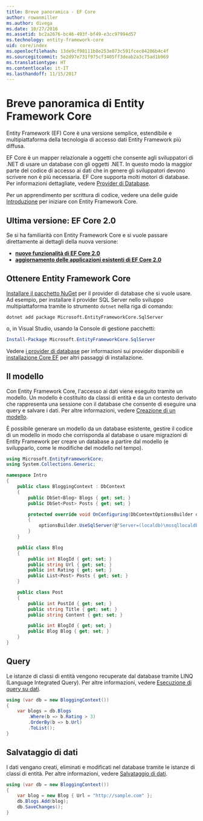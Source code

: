 ```yaml
---
title: Breve panoramica - EF Core
author: rowanmiller
ms.author: divega
ms.date: 10/27/2016
ms.assetid: bc2a2676-bc46-493f-bf49-e3cc97994d57
ms.technology: entity-framework-core
uid: core/index
ms.openlocfilehash: 13de9cf98111b8e253e073c591fcec04206b4c4f
ms.sourcegitcommit: 5e2d97e731f975cf3405ff3deab2a3c75ad1b969
ms.translationtype: HT
ms.contentlocale: it-IT
ms.lasthandoff: 11/15/2017
---
```

# <a name="entity-framework-core-quick-overview"></a>Breve panoramica di Entity Framework Core

Entity Framework (EF) Core è una versione semplice, estendibile e multipiattaforma della tecnologia di accesso dati Entity Framework più diffusa.

EF Core è un mapper relazionale a oggetti che consente agli sviluppatori di .NET di usare un database con gli oggetti .NET. In questo modo la maggior parte del codice di accesso ai dati che in genere gli sviluppatori devono scrivere non è più necessaria. EF Core supporta molti motori di database. Per informazioni dettagliate, vedere [Provider di Database](providers/index.md).

Per un apprendimento per scrittura di codice, vedere una delle guide [Introduzione](get-started/index.md) per iniziare con Entity Framework Core.

## <a name="latest-version-ef-core-20"></a>Ultima versione: EF Core 2.0

Se si ha familiarità con Entity Framework Core e si vuole passare direttamente ai dettagli della nuova versione:

- **[nuove funzionalità di EF Core 2.0](what-is-new/index.md)**
- **[aggiornamento delle applicazioni esistenti di EF Core 2.0](miscellaneous/1x-2x-upgrade.md)**

## <a name="get-entity-framework-core"></a>Ottenere Entity Framework Core

[Installare il pacchetto NuGet](https://docs.nuget.org/ndocs/quickstart/use-a-package) per il provider di database che si vuole usare. Ad esempio, per installare il provider SQL Server nello sviluppo multipiattaforma tramite lo strumento `dotnet` nella riga di comando:

``` Console
dotnet add package Microsoft.EntityFrameworkCore.SqlServer
```

o, in Visual Studio, usando la Console di gestione pacchetti:

``` PowerShell
Install-Package Microsoft.EntityFrameworkCore.SqlServer
```
Vedere [i provider di database](providers/index.md) per informazioni sui provider disponibili e [installazione Core EF](get-started/install/index.md) per altri passaggi di installazione.

## <a name="the-model"></a>Il modello

Con Entity Framework Core, l'accesso ai dati viene eseguito tramite un modello. Un modello è costituito da classi di entità e da un contesto derivato che rappresenta una sessione con il database che consente di eseguire una query e salvare i dati. Per altre informazioni, vedere [Creazione di un modello](modeling/index.md).

È possibile generare un modello da un database esistente, gestire il codice di un modello in modo che corrisponda al database o usare migrazioni di Entity Framework per creare un database a partire dal modello (e svilupparlo, come le modifiche del modello nel tempo).

``` csharp
using Microsoft.EntityFrameworkCore;
using System.Collections.Generic;

namespace Intro
{
    public class BloggingContext : DbContext
    {
        public DbSet<Blog> Blogs { get; set; }
        public DbSet<Post> Posts { get; set; }

        protected override void OnConfiguring(DbContextOptionsBuilder optionsBuilder)
        {
            optionsBuilder.UseSqlServer(@"Server=(localdb)\mssqllocaldb;Database=MyDatabase;Trusted_Connection=True;");
        }
    }

    public class Blog
    {
        public int BlogId { get; set; }
        public string Url { get; set; }
        public int Rating { get; set; }
        public List<Post> Posts { get; set; }
    }

    public class Post
    {
        public int PostId { get; set; }
        public string Title { get; set; }
        public string Content { get; set; }

        public int BlogId { get; set; }
        public Blog Blog { get; set; }
    }
}
```

## <a name="querying"></a>Query

Le istanze di classi di entità vengono recuperate dal database tramite LINQ (Language Integrated Query). Per altre informazioni, vedere [Esecuzione di query su dati](querying/index.md).

``` csharp
using (var db = new BloggingContext())
{
    var blogs = db.Blogs
        .Where(b => b.Rating > 3)
        .OrderBy(b => b.Url)
        .ToList();
}
```

## <a name="saving-data"></a>Salvataggio di dati

I dati vengano creati, eliminati e modificati nel database tramite le istanze di classi di entità. Per altre informazioni, vedere [Salvataggio di dati](saving/index.md).

``` csharp
using (var db = new BloggingContext())
{
    var blog = new Blog { Url = "http://sample.com" };
    db.Blogs.Add(blog);
    db.SaveChanges();
}
```
